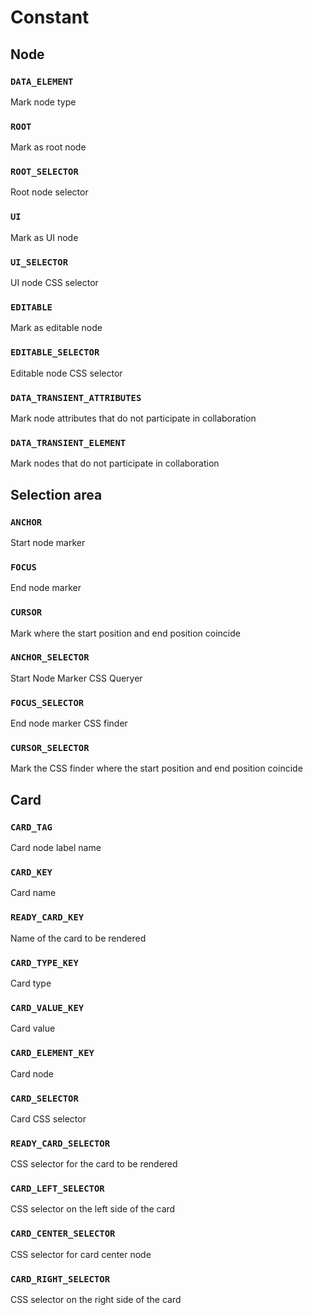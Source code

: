 # Constant

## Node

### `DATA_ELEMENT`

Mark node type

### `ROOT`

Mark as root node

### `ROOT_SELECTOR`

Root node selector

### `UI`

Mark as UI node

### `UI_SELECTOR`

UI node CSS selector

### `EDITABLE`

Mark as editable node

### `EDITABLE_SELECTOR`

Editable node CSS selector

### `DATA_TRANSIENT_ATTRIBUTES`

Mark node attributes that do not participate in collaboration

### `DATA_TRANSIENT_ELEMENT`

Mark nodes that do not participate in collaboration

## Selection area

### `ANCHOR`

Start node marker

### `FOCUS`

End node marker

### `CURSOR`

Mark where the start position and end position coincide

### `ANCHOR_SELECTOR`

Start Node Marker CSS Queryer

### `FOCUS_SELECTOR`

End node marker CSS finder

### `CURSOR_SELECTOR`

Mark the CSS finder where the start position and end position coincide

## Card

### `CARD_TAG`

Card node label name

### `CARD_KEY`

Card name

### `READY_CARD_KEY`

Name of the card to be rendered

### `CARD_TYPE_KEY`

Card type

### `CARD_VALUE_KEY`

Card value

### `CARD_ELEMENT_KEY`

Card node

### `CARD_SELECTOR`

Card CSS selector

### `READY_CARD_SELECTOR`

CSS selector for the card to be rendered

### `CARD_LEFT_SELECTOR`

CSS selector on the left side of the card

### `CARD_CENTER_SELECTOR`

CSS selector for card center node

### `CARD_RIGHT_SELECTOR`

CSS selector on the right side of the card
